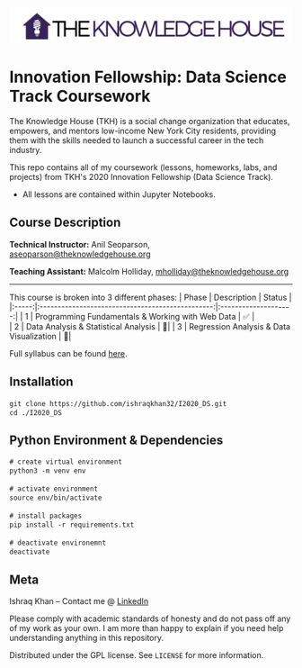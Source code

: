 ![](tkh_logo.png)
# Innovation Fellowship: Data Science Track Coursework

The Knowledge House (TKH) is a social change organization that educates, empowers, and mentors low-income New York City residents, providing them with the skills needed to launch a successful career in the tech industry. 

This repo contains all of my coursework (lessons, homeworks, labs, and projects) from TKH's 2020 Innovation Fellowship (Data Science Track).
- All lessons are contained within Jupyter Notebooks. 

## Course Description
**Technical Instructor:** Anil Seoparson, aseoparson@theknowledgehouse.org

**Teaching Assistant:** Malcolm Holliday, mholliday@theknowledgehouse.org

---

This course is broken into 3 different phases:
| Phase | Description                                      | Status               |             
|:-----:|:------------------------------------------------:|:--------------------:| 
| 1     | Programming Fundamentals & Working with Web Data | :white_check_mark:   |  
| 2     | Data Analysis & Statistical Analysis             | :black_square_button:| 
| 3     | Regression Analysis & Data Visualization         | :black_square_button:|  


Full syllabus can be found [here](https://docs.google.com/document/d/1BDLSvDskE6shlJar5SjAANIYNRq_vJa0iYEuOMi0mI8/edit).

## Installation

```
git clone https://github.com/ishraqkhan32/I2020_DS.git
cd ./I2020_DS
```

## Python Environment & Dependencies

```
# create virtual environment
python3 -m venv env

# activate environment
source env/bin/activate

# install packages
pip install -r requirements.txt

# deactivate environemnt
deactivate

```


## Meta

Ishraq Khan – Contact me @ [LinkedIn](https://www.linkedin.com/in/ishraq-khan/)

Please comply with academic standards of honesty and do not pass off any of my work as your own. I am more than happy to explain if you need help understanding anything in this repository. 

Distributed under the GPL license. See ``LICENSE`` for more information.
